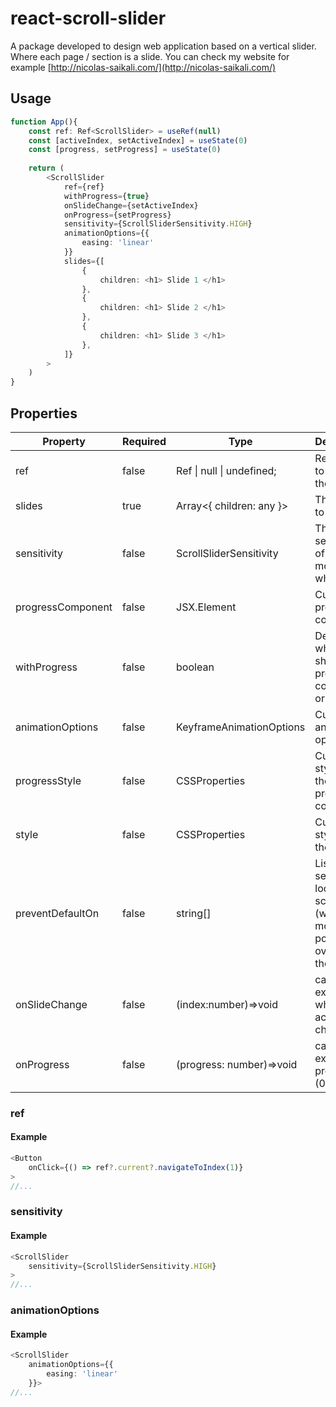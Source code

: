 
# react-scroll-slider

A package developed to design web application based on a vertical slider. Where each page / section is a slide.
You can check my website for example [http://nicolas-saikali.com/](http://nicolas-saikali.com/)
## Usage
```typescript
function App(){
    const ref: Ref<ScrollSlider> = useRef(null)
    const [activeIndex, setActiveIndex] = useState(0)
    const [progress, setProgress] = useState(0)
    
    return (
        <ScrollSlider
            ref={ref}
            withProgress={true}
            onSlideChange={setActiveIndex}
            onProgress={setProgress}
            sensitivity={ScrollSliderSensitivity.HIGH}
            animationOptions={{
                easing: 'linear'
            }}
            slides={[
                {
                    children: <h1> Slide 1 </h1>
                },
                {
                    children: <h1> Slide 2 </h1>
                },
                {
                    children: <h1> Slide 3 </h1>
                },
            ]}
        >
    )
}
```

## Properties
Property | Required | Type | Description
--- | --- | --- | --- 
ref | false | Ref<ScrollSliderOOP> \| null \| undefined; | Ref object to use in the screen
slides | true | Array<{ children: any }> | The slides to show
sensitivity | false | ScrollSliderSensitivity | The sensitivity of the mouse wheel
progressComponent | false | JSX.Element | Custom progress component
withProgress | false | boolean | Defined whether to show the progress component or not
animationOptions | false | KeyframeAnimationOptions | Custom animation options
progressStyle | false | CSSProperties | Custom styles of the default progress component
style | false | CSSProperties | Custom styles for the slider
preventDefaultOn | false | string[] | List of selectors to lock scrolling on (when mouse pointer is over any of them)
onSlideChange | false | (index:number)=>void | callback to execute when active slide changes
onProgress | false | (progress: number)=>void | callback to execute on progress (0~1)

### ref
#### Example
```typescript
<Button
    onClick={() => ref?.current?.navigateToIndex(1)}
>
//...
```

### sensitivity
#### Example
```typescript
<ScrollSlider
    sensitivity={ScrollSliderSensitivity.HIGH}
>
//...
```

### animationOptions
#### Example 
```typescript
<ScrollSlider
    animationOptions={{
        easing: 'linear'
    }}>
//...
```